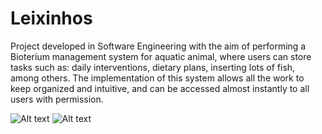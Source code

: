 Leixinhos
=========

Project developed in Software Engineering with the aim of performing a Bioterium management system for aquatic animal, where users can store tasks such as: daily interventions, dietary plans, inserting lots of fish, among others.   The implementation of this system allows all the work to keep organized and intuitive, and can be accessed almost instantly to all users with permission.

![Alt text](http://postimg.org/image/eo7irbd4n/ "Index Page")
![Alt text](http://postimg.org/image/eo7irbd4n/?raw=true "Optional Title")
